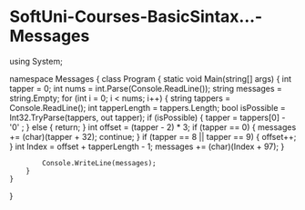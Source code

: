# SoftUni-Courses-BasicSintax...-Messages
using System;

namespace Messages
{
    class Program
    {
        static void Main(string[] args)
        {
            int tapper = 0;
            int nums = int.Parse(Console.ReadLine());
            string messages = string.Empty;
            for (int i = 0; i < nums; i++)
            {
                string tappers = Console.ReadLine();
                int tapperLength = tappers.Length;
                bool isPossible = Int32.TryParse(tappers, out tapper);
                if (isPossible)
                {
                    tapper = tappers[0] - '0' ;
                }
                else
                {
                    return;
                }
                int offset = (tapper - 2) * 3;
                if (tapper == 0)
                {
                    messages += (char)(tapper + 32);
                    continue;
                }
                if (tapper == 8 || tapper == 9)
                {
                    offset++;
                }
                int Index = offset + tapperLength - 1;
                messages += (char)(Index + 97);
            }

            Console.WriteLine(messages);
        }
    }
}
